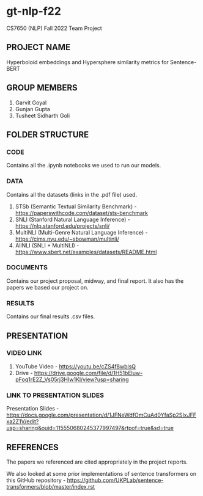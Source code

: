 # gt-nlp-f22
CS7650 (NLP) Fall 2022 Team Project

## PROJECT NAME
Hyperboloid embeddings and Hypersphere similarity metrics for Sentence-BERT

## GROUP MEMBERS
1. Garvit Goyal
2. Gunjan Gupta
3. Tusheet Sidharth Goli

## FOLDER STRUCTURE

### CODE
Contains all the .ipynb notebooks we used to run our models.

### DATA
Contains all the datasets (links in the .pdf file) used.
1. STSb (Semantic Textual Similarity Benchmark) - https://paperswithcode.com/dataset/sts-benchmark
2. SNLI (Stanford Natural Language Inference) - https://nlp.stanford.edu/projects/snli/
3. MultiNLI (Multi-Genre Natural Language Inference) - https://cims.nyu.edu/~sbowman/multinli/
4. AllNLI (SNLI + MultiNLI) - https://www.sbert.net/examples/datasets/README.html

### DOCUMENTS
Contains our project proposal, midway, and final report. It also has the papers we based our project on.

### RESULTS
Contains our final results .csv files.

## PRESENTATION

### VIDEO LINK
1. YouTube Video - https://youtu.be/cZS4f8wblsQ
2. Drive - https://drive.google.com/file/d/1H51bEluw-pFoq1rE2Z_Vs05rj3HIw1Kl/view?usp=sharing

### LINK TO PRESENTATION SLIDES
Presentation Slides - https://docs.google.com/presentation/d/1JFNeWdfOmCuAd0YfaSp2SIxJFFxa2Z1V/edit?usp=sharing&ouid=115550680245377997497&rtpof=true&sd=true

## REFERENCES
The papers we referenced are cited appropriately in the project reports.

We also looked at some prior implementations of sentence transformers on this GitHub repository - https://github.com/UKPLab/sentence-transformers/blob/master/index.rst